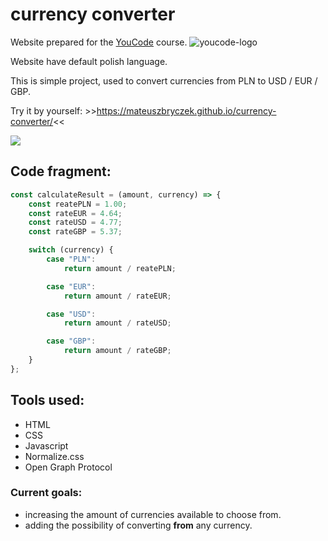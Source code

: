 # currency converter

Website prepared for the [YouCode](https://youcode.pl/frontend-developer-od-podstaw/) course.
![youcode-logo](https://youcode.pl/wp-content/uploads/2022/02/youcode-logo-ukraine.png)

Website have default polish language.

This is simple project, used to convert currencies from PLN to USD / EUR / GBP.

Try it by yourself: >>https://mateuszbryczek.github.io/currency-converter/<<

![](images/currency-converter-gif.gif)
## Code fragment:

```javascript
const calculateResult = (amount, currency) => {
    const reatePLN = 1.00;
    const rateEUR = 4.64;
    const rateUSD = 4.77;
    const rateGBP = 5.37;

    switch (currency) {
        case "PLN":
            return amount / reatePLN;

        case "EUR":
            return amount / rateEUR;

        case "USD":
            return amount / rateUSD;

        case "GBP":
            return amount / rateGBP;
    }
};
```
## Tools used:
- HTML
- CSS
- Javascript
- Normalize.css
- Open Graph Protocol

### Current goals:
- increasing the amount of currencies available to choose from.
- adding the possibility of converting **from** any currency.